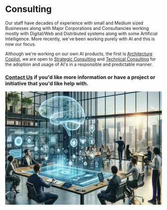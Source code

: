 # Consulting

Our staff have decades of experience with small and Medium sized Businesses along with Major Corporations and Consultancies working mostly with Digital/Web and Distributed systems along with some Artificial Intelligence. More recently, we've been working purely with AI and this is now our focus.

Although we're working on our own AI products, the first is [Architecture Copilot](../Products/architectureCopilot.html), we are open to [Strategic Consulting](strategic.html) and [Technical Consulting](technology.html) for the adoption and usage of AI's in a responsible and predictable manner.

### [Contact Us](../contact.html) if you'd like more information or have a project or initiative that you'd like help with.

![Cognivirtus AI Office](../Images/CogniVirtus%20Office.jpg)
